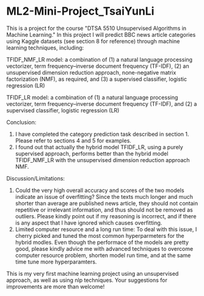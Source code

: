 # ML2-Mini-Project_TsaiYunLi

This is a project for the course "DTSA 5510 Unsupervised Algorithms in Machine Learning." In this project I will predict BBC news article categories using Kaggle datasets (see section 8 for reference) through machine learning techniques, including:

TFIDF_NMF_LR model: a combination of (1) a natural language processing vectorizer, term frequency–inverse document frequency (TF-IDF), (2) an unsupervised dimension reduction approach, none-negative matrix factorization (NMF), as required, and (3) a supervised classifier, logistic regression (LR)

TFIDF_LR model: a combination of (1) a natural language processing vectorizer, term frequency–inverse document frequency (TF-IDF), and (2) a supervised classifier, logistic regression (LR)

Conclusion:
1. I have completed the category prediction task described in section 1. Please refer to sections 4 and 5 for examples.
2. I found out that actually the hybrid model TFIDF_LR, using a purely supervised approach, performs better than the hybrid model TFIDF_NMF_LR with the unsupervised dimension reduction approach NMF.

Discussion/Limitations:
1. Could the very high overall accuracy and scores of the two models indicate an issue of overfitting?
Since the texts much longer and much shorter than average are published news article, they should not contain repetitive or irrelevant information, and thus should not be removed as outliers. Please kindly point out if my reasoning is incorrect, and if there is any aspect that I have ignored which causes overfitting.
2. Limited computer resource and a long run time:
To deal with this issue, I cherry picked and tuned the most common hyperparmeters for the hybrid modles. Even though the performace of the models are pretty good, please kindly advice me with advanced techniques to overcome computer resource problem, shorten model run time, and at the same time tune more hyperparamters.

This is my very first machine learning project using an unsupervised approach, as well as using nlp techniques. Your suggestions for improvements are more than welcome!
